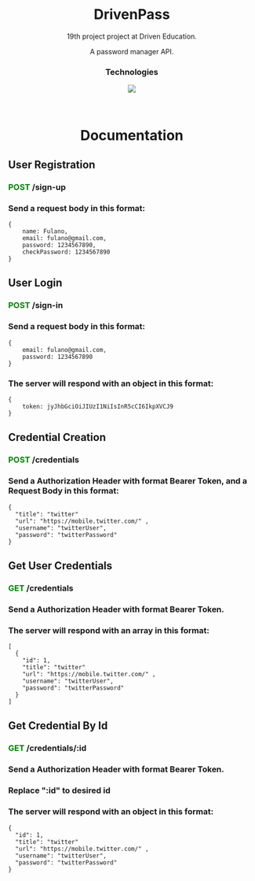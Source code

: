<div align="center"> 
	<h1> DrivenPass </h1>
<div />

19th project project at Driven Education.

A password manager API.

 ### Technologies
<p align="center">
  <a href="https://skillicons.dev">
    <img src="https://skillicons.dev/icons?i=ts,express,postgres,prisma,nodejs" />
  </a>
</p>

<br>


<div align="center"> 
	<h1> Documentation </h1>
<div />
<div align="start"> 
	<h2> User Registration</h2>
  <h3> <span style="color:green">POST </span> /sign-up</h3>
  <h3> Send a request body in this format:</h3>
  

```
{
	name: Fulano,
    email: fulano@gmail.com,
    password: 1234567890,
    checkPassword: 1234567890
}
```
<div />

<div align="start"> 
	<h2> User Login</h2>
  <h3> <span style="color:green">POST </span> /sign-in</h3>
  <h3> Send a request body in this format:</h3>
  

```
{
    email: fulano@gmail.com,
    password: 1234567890
}
```

<h3> The server will respond with an object in this format:</h3>

```
{
    token: jyJhbGciOiJIUzI1NiIsInR5cCI6IkpXVCJ9
}
```
<div />

<div align="start"> 
	<h2> Credential Creation</h2>
  <h3> <span style="color:green">POST </span> /credentials</h3>
  <h3> Send a Authorization Header with format Bearer Token, and  a Request Body in this format:</h3>
  

```
{
  "title": "twitter"
  "url": "https://mobile.twitter.com/" , 
  "username": "twitterUser", 
  "password": "twitterPassword"
}
```
<div />

<div align="start"> 
	<h2> Get User Credentials</h2>
  <h3> <span style="color:green">GET </span> /credentials</h3>
  <h3> Send a Authorization Header with format Bearer Token.</h3>
  <h3> The server will respond with an array in this format: </h3>
  

```
[
  {
    "id": 1,
    "title": "twitter"
    "url": "https://mobile.twitter.com/" , 
    "username": "twitterUser", 
    "password": "twitterPassword"
  }
] 
```
<div />

<div align="start"> 
	<h2> Get Credential By Id</h2>
  <h3> <span style="color:green">GET </span> /credentials/:id</h3>
  <h3> Send a Authorization Header with format Bearer Token.</h3>
  <h3> Replace ":id" to desired id</h3>
  <h3> The server will respond with an object in this format: </h3>
  

```
{
  "id": 1,
  "title": "twitter"
  "url": "https://mobile.twitter.com/" , 
  "username": "twitterUser", 
  "password": "twitterPassword"
}
```
<div />
